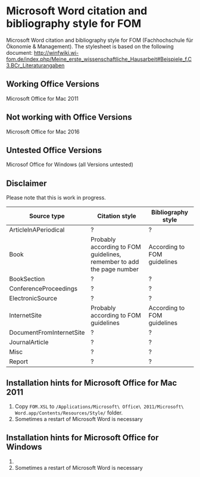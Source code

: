 # Microsoft Word citation and bibliography style for FOM

Microsoft Word citation and bibliography style for FOM (Fachhochschule für Ökonomie & Management).
The stylesheet is based on the following document:
http://winfwiki.wi-fom.de/index.php/Meine_erste_wissenschaftliche_Hausarbeit#Beispiele_f.C3.BCr_Literaturangaben

## Working Office Versions
Microsoft Office for Mac 2011 

## Not working with Office Versions
Microsoft Office for Mac 2016

## Untested Office Versions
Microsof Office for Windows (all Versions untested)

## Disclaimer
Please note that this is work in progress.

|Source type              |Citation style        |Bibliography style          |
|-----------              |---------------       |------------------          |
|ArticleInAPeriodical     |?                     |?                           |
|Book                     |Probably according to FOM guidelines, remember to add the page number         |According to FOM guidelines |
|BookSection              |?                     |?                           |
|ConferenceProceedings    |?                     |?                           |
|ElectronicSource         |?                     |?                           |
|InternetSite             |Probably according to FOM guidelines         |According to FOM guidelines |
|DocumentFromInternetSite |?                     |?                           |
|JournalArticle           |?                     |?                           |
|Misc                     |?                     |?                           |
|Report                   |?                     |?                           |

## Installation hints for Microsoft Office for Mac 2011
1. Copy `FOM.XSL` to `/Applications/Microsoft\ Office\ 2011/Microsoft\ Word.app/Contents/Resources/Style/` folder.
1. Sometimes a restart of Microsoft Word is necessary

## Installation hints for Microsoft Office for Windows
1. 
1. Sometimes a restart of Microsoft Word is necessary
